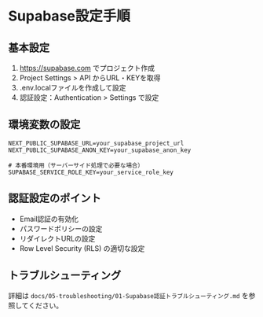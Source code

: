 # Supabase設定手順

## 基本設定
1. https://supabase.com でプロジェクト作成
2. Project Settings > API からURL・KEYを取得
3. .env.localファイルを作成して設定
4. 認証設定：Authentication > Settings で設定

## 環境変数の設定
```env
NEXT_PUBLIC_SUPABASE_URL=your_supabase_project_url
NEXT_PUBLIC_SUPABASE_ANON_KEY=your_supabase_anon_key

# 本番環境用（サーバーサイド処理で必要な場合）
SUPABASE_SERVICE_ROLE_KEY=your_service_role_key
```

## 認証設定のポイント
- Email認証の有効化
- パスワードポリシーの設定
- リダイレクトURLの設定
- Row Level Security (RLS) の適切な設定

## トラブルシューティング
詳細は `docs/05-troubleshooting/01-Supabase認証トラブルシューティング.md` を参照してください。